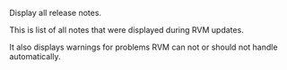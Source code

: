 Display all release notes.

This is list of all notes that were displayed during RVM updates.

It also displays warnings for problems RVM can not or should not handle automatically.
